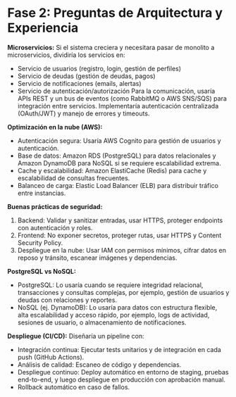 # Fase 2: Preguntas de Arquitectura y Experiencia

**Microservicios:**
Si el sistema creciera y necesitara pasar de monolito a microservicios, dividiría los servicios en:
- Servicio de usuarios (registro, login, gestión de perfiles)
- Servicio de deudas (gestión de deudas, pagos)
- Servicio de notificaciones (emails, alertas)
- Servicio de autenticación/autorización
Para la comunicación, usaría APIs REST y un bus de eventos (como RabbitMQ o AWS SNS/SQS) para integración entre servicios. Implementaría autenticación centralizada (OAuth/JWT) y manejo de errores y timeouts.

**Optimización en la nube (AWS):**
- Autenticación segura: Usaría AWS Cognito para gestión de usuarios y autenticación.
- Base de datos: Amazon RDS (PostgreSQL) para datos relacionales y Amazon DynamoDB para NoSQL si se requiere escalabilidad extrema.
- Cache y escalabilidad: Amazon ElastiCache (Redis) para cache y escalabilidad de consultas frecuentes.
- Balanceo de carga: Elastic Load Balancer (ELB) para distribuir tráfico entre instancias.

**Buenas prácticas de seguridad:**
1. Backend: Validar y sanitizar entradas, usar HTTPS, proteger endpoints con autenticación y roles.
2. Frontend: No exponer secretos, proteger rutas, usar HTTPS y Content Security Policy.
3. Despliegue en la nube: Usar IAM con permisos mínimos, cifrar datos en reposo y tránsito, escanear imágenes y dependencias.

**PostgreSQL vs NoSQL:**
- PostgreSQL: Lo usaría cuando se requiere integridad relacional, transacciones y consultas complejas, por ejemplo, gestión de usuarios y deudas con relaciones y reportes.
- NoSQL (ej. DynamoDB): Lo usaría para datos con estructura flexible, alta escalabilidad y acceso rápido, por ejemplo, logs de actividad, sesiones de usuario, o almacenamiento de notificaciones.

**Despliegue (CI/CD):**
Diseñaría un pipeline con:
- Integración continua: Ejecutar tests unitarios y de integración en cada push (GitHub Actions).
- Análisis de calidad: Escaneo de código y dependencias.
- Despliegue continuo: Deploy automático en entorno de staging, pruebas end-to-end, y luego despliegue en producción con aprobación manual.
- Rollback automático en caso de fallos.
